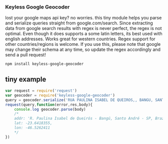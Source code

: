 ### Keyless Google Geocoder

lost your google maps api key? no worries. this tiny module helps you parse and serialize queries straight from google.com/search. Since extracting data from google search results with regex is never perfect, the regex is not optimal. Even though it does supports a some latin letters, its best used with english addresses. Works great for western countries. Regex support for other countries/regions is welcome. If you use this, please note that google may change their schema at any time, so update the regex accordingly and send a pull request!


`npm install keyless-google-geocoder`


## tiny example
```javascript
var request = require('request')
var geocoder = require('keyless-google-geocoder')
query = geocoder.serialize('RUA PAULINA ISABEL DE QUEIROS,, BANGU, SANTO ANDRE, 09210260, br')
request(query,function(error,res,body){
	console.log geocoder.parse(body)
	/*
	addr: 'R. Paulina Isabel de Queirós - Bangú, Santo André - SP, Brazil',
	lat: -23.6418355,
	lon: -46.5262411
	*/	
})
```